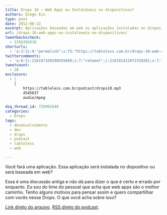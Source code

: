 ```yaml
---
title: Drops 10 – Web Apps ou Instaláveis no dispositivos?
authors: Diego Eis
type: post
date: 2012-06-22
excerpt: Aplicações baseadas em web ou aplicações instaladas no dispositivos?
url: /drops-10-web-apps-ou-instalaveis-no-dispositivos/
tweetbackscheck:
  - 1356392618
shorturls:
  - 'a:3:{s:9:"permalink";s:73:"https://tableless.com.br/drops-10-web-apps-ou-instalaveis-no-dispositivos/";s:7:"tinyurl";s:26:"https://tinyurl.com/cym7csc";s:4:"isgd";s:19:"https://is.gd/bvOBfW";}'
twittercomments:
  - 'a:8:{i:216197169290559489;s:7:"retweet";i:216181412972339201;s:7:"retweet";i:216180507115925505;s:7:"retweet";i:216172946828439552;s:7:"retweet";i:216023104365924352;s:7:"retweet";i:215977721887604737;s:7:"retweet";i:215976976719159296;s:7:"retweet";i:215972337051385857;s:7:"retweet";}'
tweetcount:
  - 28
enclosure:
  - |
    |
        https://tableless.com.br/podcast/drops10.mp3
        4545637
        audio/mpeg
        
dsq_thread_id: 735991648
categories:
  - Drops
tags:
  - desenvolvimento
  - dev
  - drops
  - podcast
  - tableless
  - web

---
```

Você fará uma aplicação. Essa aplicação será instalada no dispositivo ou será baseada em web?

Essa é uma discussão antiga e não dá para dizer o que é certo e errado por enquanto. Eu sou do time do pessoal que acha que web apps são o melhor caminho. Tenho alguns motivos para pensar assim e quero compartilhar com vocês nesse Drops. O que você acha sobre isso?



[Link direto do arquivo][1]. [RSS direto do podcast][2].

 [1]: https://tableless.com.br/podcast/drops10.mp3
 [2]: feed://tableless.com.br/categoria/podcasts/feed/